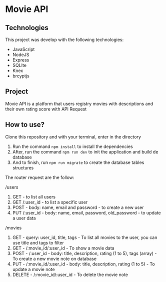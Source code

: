# Movie API

## Technologies

This project was develop with the following technologies:

- JavaScript
- NodeJS
- Express
- SQLIte
- Knex
- brcyptjs

## Project

Movie API is a platform that users registry movies with descriptions and their own rating score with API Request

## How to use?

Clone this repository and with your terminal, enter in the directory

1. Run the command `npm install` to install the dependencies
2. After, run the command `npm run dev` to init the application and build de database
3. And to finish, run `npm run migrate` to create the database tables structures

The router request are the follow:

/users
1. GET - to list all users
2. GET /:user_id - to list a specific user
3. POST - body: name, email and password - to create a new user
4. PUT /:user_id - body: name, email, password, old_password - to update a user data

/movies
1. GET - query: user_id, title, tags - To list all movies to the user, you can use title and tags to filter
2. GET - /:movie_id/:user_id - To show a movie data
3. POST - /:user_id - body: title, description, rating (1 to 5), tags (array) - To create a new movie note on database
4. PUT - /:movie_id/:user_id - body: title, description, rating (1 to 5) - To update a movie note
5. DELETE - /:movie_id/:user_id - To delete the movie note
